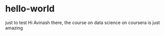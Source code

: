 # hello-world
just to test
Hi Avinash there, the course on data science on coursera is just amazing
